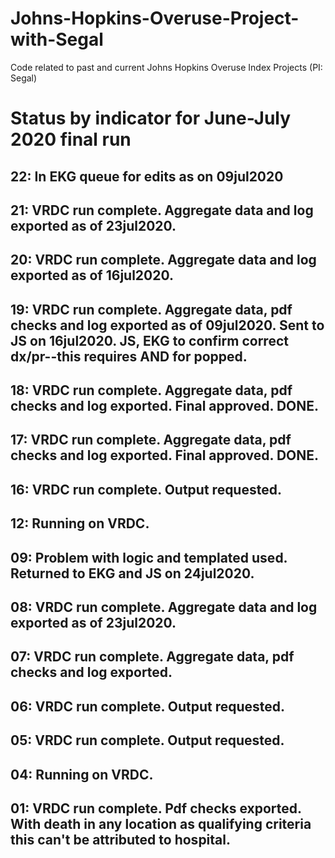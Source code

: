 # Johns-Hopkins-Overuse-Project-with-Segal
Code related to past and current Johns Hopkins Overuse Index Projects (PI: Segal)

# Status by indicator for June-July 2020 final run
## 22: In EKG queue for edits as on 09jul2020
## 21: VRDC run complete.  Aggregate data and log exported as of 23jul2020.
## 20: VRDC run complete.  Aggregate data and log exported as of 16jul2020.
## 19: VRDC run complete.  Aggregate data, pdf checks and log exported as of 09jul2020. Sent to JS on 16jul2020. JS, EKG to confirm correct dx/pr--this requires AND for popped.
## 18: VRDC run complete.  Aggregate data, pdf checks and log exported. Final approved. DONE. 
## 17: VRDC run complete.  Aggregate data, pdf checks and log exported. Final approved. DONE.
## 16: VRDC run complete. Output requested.

## 12: Running on VRDC.

## 09: Problem with logic and templated used.  Returned to EKG and JS on 24jul2020.
## 08: VRDC run complete.  Aggregate data and log exported as of 23jul2020.
## 07: VRDC run complete.  Aggregate data, pdf checks and log exported.
## 06: VRDC run complete. Output requested.
## 05: VRDC run complete. Output requested.
## 04: Running on VRDC.
## 01: VRDC run complete.  Pdf checks exported.  With death in any location as qualifying criteria this can't be attributed to hospital.

